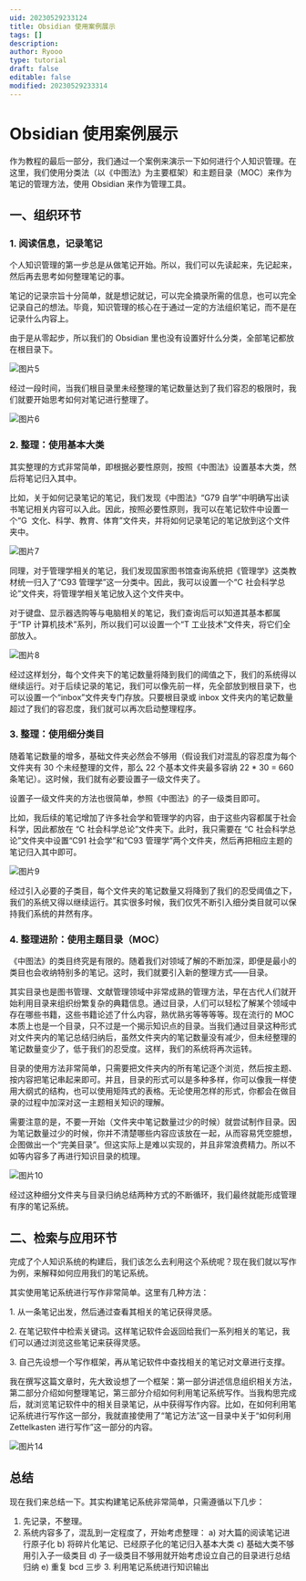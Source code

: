 ```yaml
---
uid: 20230529233124
title: Obsidian 使用案例展示
tags: []
description: 
author: Ryooo
type: tutorial
draft: false
editable: false
modified: 20230529233314
---
```


# Obsidian 使用案例展示

作为教程的最后一部分，我们通过一个案例来演示一下如何进行个人知识管理。在这里，我们使用分类法（以《中图法》为主要框架）和主题目录（MOC）来作为笔记的管理方法，使用 Obsidian 来作为管理工具。

## 一、组织环节

### 1. 阅读信息，记录笔记

个人知识管理的第一步总是从做笔记开始。所以，我们可以先读起来，先记起来，然后再去思考如何整理笔记的事。

笔记的记录宗旨十分简单，就是想记就记，可以完全摘录所需的信息，也可以完全记录自己的想法。毕竟，知识管理的核心在于通过一定的方法组织笔记，而不是在记录什么内容上。

由于是从零起步，所以我们的 Obsidian 里也没有设置好什么分类，全部笔记都放在根目录下。

![图片5](https://cdn.pkmer.cn/images/%E5%9B%BE%E7%89%875.png!pkmer)

经过一段时间，当我们根目录里未经整理的笔记数量达到了我们容忍的极限时，我们就要开始思考如何对笔记进行整理了。

![图片6](https://cdn.pkmer.cn/images/%E5%9B%BE%E7%89%876.png!pkmer)

### 2. 整理：使用基本大类

其实整理的方式非常简单，即根据必要性原则，按照《中图法》设置基本大类，然后将笔记归入其中。

比如，关于如何记录笔记的笔记，我们发现《中图法》“G79 自学”中明确写出读书笔记相关内容可以入此。因此，按照必要性原则，我可以在笔记软件中设置一个“G  文化、科学、教育、体育”文件夹，并将如何记录笔记的笔记放到这个文件夹中。

![图片7](https://cdn.pkmer.cn/images/%E5%9B%BE%E7%89%877.png!pkmer)

同理，对于管理学相关的笔记，我们发现国家图书馆查询系统把《管理学》这类教材统一归入了“C93 管理学”这一分类中。因此，我可以设置一个“C 社会科学总论”文件夹，将管理学相关笔记放入这个文件夹中。

对于键盘、显示器选购等与电脑相关的笔记，我们查询后可以知道其基本都属于“TP 计算机技术”系列，所以我们可以设置一个“T 工业技术”文件夹，将它们全部放入。

![图片8](https://cdn.pkmer.cn/images/%E5%9B%BE%E7%89%878.png!pkmer)

经过这样划分，每个文件夹下的笔记数量将降到我们的阈值之下，我们的系统得以继续运行。对于后续记录的笔记，我们可以像先前一样，先全部放到根目录下，也可以设置一个“inbox”文件夹专门存放。只要根目录或 inbox 文件夹内的笔记数量超过了我们的容忍度，我们就可以再次启动整理程序。

### 3. 整理：使用细分类目

随着笔记数量的增多，基础文件夹必然会不够用（假设我们对混乱的容忍度为每个文件夹有 30 个未经整理的文件，那么 22 个基本文件夹最多容纳 22 * 30 = 660 条笔记）。这时候，我们就有必要设置子一级文件夹了。

设置子一级文件夹的方法也很简单，参照《中图法》的子一级类目即可。

比如，我后续的笔记增加了许多社会学和管理学的内容，由于这些内容都属于社会科学，因此都放在 “C 社会科学总论”文件夹下。此时，我只需要在 “C 社会科学总论”文件夹中设置“C91 社会学”和“C93 管理学”两个文件夹，然后再把相应主题的笔记归入其中即可。

![图片9](https://cdn.pkmer.cn/images/%E5%9B%BE%E7%89%879.png!pkmer)

经过引入必要的子类目，每个文件夹的笔记数量又将降到了我们的忍受阈值之下，我们的系统又得以继续运行。其实很多时候，我们仅凭不断引入细分类目就可以保持我们系统的井然有序。

### 4. 整理进阶：使用主题目录（MOC）

《中图法》的类目终究是有限的。随着我们对领域了解的不断加深，即便是最小的类目也会收纳特别多的笔记。这时，我们就要引入新的整理方式——目录。

其实目录也是图书管理、文献管理领域中非常成熟的管理方法，早在古代人们就开始利用目录来组织纷繁复杂的典籍信息。通过目录，人们可以轻松了解某个领域中存在哪些书籍，这些书籍论述了什么内容，熟优熟劣等等等等。现在流行的 MOC 本质上也是一个目录，只不过是一个揭示知识点的目录。当我们通过目录这种形式对文件夹内的笔记总结归纳后，虽然文件夹内的笔记数量没有减少，但未经整理的笔记数量变少了，低于我们的忍受度。这样，我们的系统将再次运转。

目录的使用方法非常简单，只需要把文件夹内的所有笔记逐个浏览，然后按主题、按内容把笔记串起来即可。并且，目录的形式可以是多种多样，你可以像我一样使用大纲式的结构，也可以使用矩阵式的表格。无论使用怎样的形式，你都会在做目录的过程中加深对这一主题相关知识的理解。

需要注意的是，不要一开始（文件夹中笔记数量过少的时候）就尝试制作目录。因为笔记数量过少的时候，你并不清楚哪些内容应该放在一起，从而容易凭空臆想，企图做出一个“完美目录”。但这实际上是难以实现的，并且非常浪费精力。所以不如等内容多了再进行知识目录的梳理。

![图片10](https://cdn.pkmer.cn/images/%E5%9B%BE%E7%89%8710.png!pkmer)

经过这种细分文件夹与目录归纳总结两种方式的不断循环，我们最终就能形成管理有序的笔记系统。

## 二、检索与应用环节

完成了个人知识系统的构建后，我们该怎么去利用这个系统呢？现在我们就以写作为例，来解释如何应用我们的笔记系统。

其实使用笔记系统进行写作非常简单。这里有几种方法：

1. 从一条笔记出发，然后通过查看其相关的笔记获得灵感。

2. 在笔记软件中检索关键词。这样笔记软件会返回给我们一系列相关的笔记，我们可以通过浏览这些笔记来获得灵感。

3. 自己先设想一个写作框架，再从笔记软件中查找相关的笔记对文章进行支撑。

我在撰写这篇文章时，先大致设想了一个框架：第一部分讲述信息组织相关方法，第二部分介绍如何整理笔记，第三部分介绍如何利用笔记系统写作。当我构思完成后，就浏览笔记软件中的相关目录笔记，从中获得写作内容。比如，在如何利用笔记系统进行写作这一部分，我就直接使用了“笔记方法”这一目录中关于“如何利用 Zettelkasten 进行写作”这一部分的内容。

![图片14](https://cdn.pkmer.cn/images/%E5%9B%BE%E7%89%8714.png!pkmer)

## 总结

现在我们来总结一下。其实构建笔记系统非常简单，只需遵循以下几步：

1. 先记录，不整理。
2. 系统内容多了，混乱到一定程度了，开始考虑整理：
	a) 对大篇的阅读笔记进行原子化
	b) 将碎片化笔记、已经原子化的笔记归入基本大类
	c) 基础大类不够用引入子一级类目
	d) 子一级类目不够用就开始考虑设立自己的目录进行总结归纳
	e) 重复 bcd 三步
3. 利用笔记系统进行知识输出

